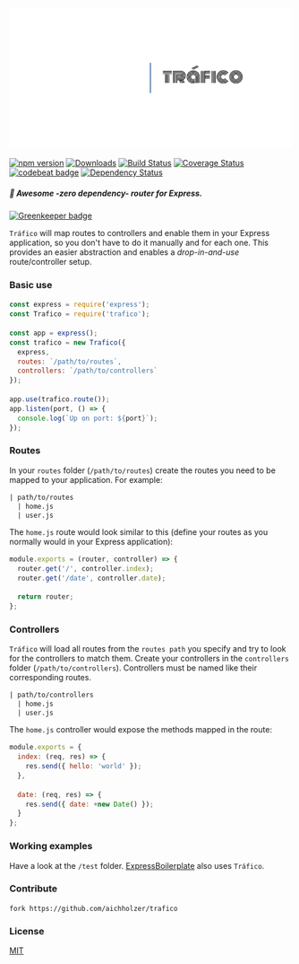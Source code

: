 <p align="center">
  <img src="https://raw.githubusercontent.com/aichholzer/trafico/master/assets/cover.png" alt="Tráfico" />
</p>

[![npm version](https://badge.fury.io/js/trafico.svg)](https://badge.fury.io/js/trafico)
[![Downloads](https://img.shields.io/npm/dt/trafico.svg)](https://www.npmjs.com/package/trafico)
[![Build Status](https://travis-ci.org/aichholzer/trafico.svg?branch=master)](https://travis-ci.org/aichholzer/trafico)
[![Coverage Status](https://coveralls.io/repos/github/aichholzer/trafico/badge.svg?branch=master)](https://coveralls.io/github/aichholzer/trafico?branch=master)
[![codebeat badge](https://codebeat.co/badges/05bcb301-f614-4c2c-892a-557253770e85)](https://codebeat.co/projects/github-com-aichholzer-trafico-master)
[![Dependency Status](https://gemnasium.com/badges/github.com/aichholzer/trafico.svg)](https://gemnasium.com/github.com/aichholzer/trafico)

##### 🚥 Awesome -zero dependency- router for Express.

[![Greenkeeper badge](https://badges.greenkeeper.io/aichholzer/trafico.svg)](https://greenkeeper.io/)

`Tráfico` will map routes to controllers and enable them in your Express application, so you don't have to do it manually and for each one. This provides an easier abstraction and enables a _drop-in-and-use_ route/controller setup.


### Basic use

```js
const express = require('express');
const Trafico = require('trafico');

const app = express();
const trafico = new Trafico({
  express,
  routes: `/path/to/routes`,
  controllers: `/path/to/controllers`
});

app.use(trafico.route());
app.listen(port, () => {
  console.log(`Up on port: ${port}`);
});
```


### Routes

In your `routes` folder (`/path/to/routes`) create the routes you need to be mapped to your application. For example:

```
| path/to/routes
  | home.js
  | user.js
```

The `home.js` route would look similar to this (define your routes as you normally would in your Express application):

```js
module.exports = (router, controller) => {
  router.get('/', controller.index);
  router.get('/date', controller.date);

  return router;
};
```


### Controllers

`Tráfico` will load all routes from the `routes path` you specify and try to look for the controllers to match them. Create your controllers in the `controllers` folder (`/path/to/controllers`). Controllers must be named like their corresponding routes.

```
| path/to/controllers
  | home.js
  | user.js
```

The `home.js` controller would expose the methods mapped in the route:

```js
module.exports = {
  index: (req, res) => {
    res.send({ hello: 'world' });
  },
  
  date: (req, res) => {
    res.send({ date: +new Date() });
  }
};
```


### Working examples

Have a look at the `/test` folder. [ExpressBoilerplate](https://github.com/aichholzer/ExpressBoilerplate) also uses `Tráfico`.


### Contribute
```
fork https://github.com/aichholzer/trafico
```


### License

[MIT](https://github.com/aichholzer/trafico/blob/master/LICENSE)

